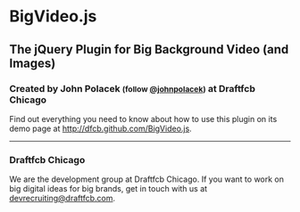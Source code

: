 # BigVideo.js
## The jQuery Plugin for Big Background Video (and Images)
### Created by John Polacek <small>(follow [@johnpolacek](https://twitter.com/johnpolacek))</small> at Draftfcb Chicago
Find out everything you need to know about how to use this plugin on its demo page at <http://dfcb.github.com/BigVideo.js>.

* * *
### Draftfcb Chicago
We are the development group at Draftfcb Chicago. If you want to work on big digital ideas for big brands, get in touch with us at [devrecruiting@draftfcb.com](mailto:devrecruiting@draftfcb.com).